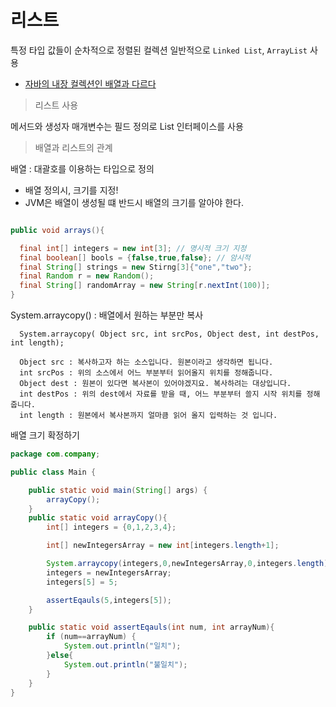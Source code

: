 # 리스트
  특정 타입 값들이 순차적으로 정렬된 컬렉션
  일반적으로 `Linked List`, `ArrayList` 사용

  * <u>자바의 내장 컬렉션인 배열과 다르다</u>

  > 리스트 사용

  메서드와 생성자 매개변수는 필드 정의로 List 인터페이스를 사용


  > 배열과 리스트의 관계

  배열 : 대괄호를 이용하는 타입으로 정의

  - 배열 정의시, 크기를 지정!
  - JVM은 배열이 생성될 떄 반드시 배열의 크기를 알아야 한다.


  ~~~java

  public void arrays(){

    final int[] integers = new int[3]; // 명시적 크기 지정
    final boolean[] bools = {false,true,false}; // 암시적
    final String[] strings = new Stirng[3]{"one","two"};
    final Random r = new Random();
    final String[] randomArray = new String[r.nextInt(100)];
  }

  ~~~

  System.arraycopy() : 배열에서 원하는 부분만 복사

      System.arraycopy( Object src, int srcPos, Object dest, int destPos, int length);

      Object src : 복사하고자 하는 소스입니다. 원본이라고 생각하면 됩니다.
      int srcPos : 위의 소스에서 어느 부분부터 읽어올지 위치를 정해줍니다.
      Object dest : 원본이 있다면 복사본이 있어야겠지요. 복사하려는 대상입니다.
      int destPos : 위의 dest에서 자료를 받을 때, 어느 부분부터 쓸지 시작 위치를 정해줍니다.
      int length : 원본에서 복사본까지 얼마큼 읽어 올지 입력하는 것 입니다.

  배열 크기 확정하기

  ~~~java
  package com.company;

  public class Main {

      public static void main(String[] args) {
          arrayCopy();
      }
      public static void arrayCopy(){
          int[] integers = {0,1,2,3,4};

          int[] newIntegersArray = new int[integers.length+1];

          System.arraycopy(integers,0,newIntegersArray,0,integers.length);
          integers = newIntegersArray;
          integers[5] = 5;

          assertEqauls(5,integers[5]);
      }

      public static void assertEqauls(int num, int arrayNum){
          if (num==arrayNum) {
              System.out.println("일치");
          }else{
              System.out.println("불일치");
          }
      }
  }
  ~~~
